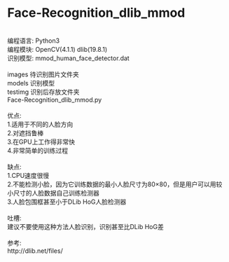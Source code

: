 # Face-Recognition_dlib_mmod
</br>
编程语言: Python3</br>
编程模块: OpenCV(4.1.1) dlib(19.8.1)</br>
识别模型: mmod_human_face_detector.dat</br>
</br>
images 待识别图片文件夹</br>
models 识别模型</br>
testimg 识别后存放文件夹</br>
Face-Recognition_dlib_mmod.py</br>
</br>
优点:</br>
1.适用于不同的人脸方向</br>
2.对遮挡鲁棒</br>
3.在GPU上工作得非常快</br>
4.非常简单的训练过程</br>
</br>
缺点:</br>
1.CPU速度很慢</br>
2.不能检测小脸，因为它训练数据的最小人脸尺寸为80×80，但是用户可以用较小尺寸的人脸数据自己训练检测器</br>
3.人脸包围框甚至小于DLib HoG人脸检测器</br>
</br>
吐槽:</br>
建议不要使用这种方法人脸识别，识别甚至比DLib HoG差</br>
</br>
参考:</br>
http://dlib.net/files/</br>
